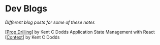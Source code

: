 # Dev Blogs

*Different blog posts for some of these notes*

[[Prop Drilling]] by Kent C Dodds
Application State Management with React [[Context]] by Kent C Dodds


[//begin]: # "Autogenerated link references for markdown compatibility"
[Prop Drilling]: prop-drilling "Prop Drilling"
[Context]: context "Context"
[//end]: # "Autogenerated link references"